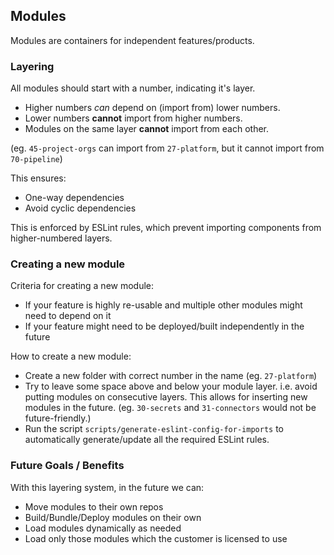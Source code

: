 ## Modules

Modules are containers for independent features/products.

### Layering

All modules should start with a number, indicating it's layer.

- Higher numbers _can_ depend on (import from) lower numbers.
- Lower numbers **cannot** import from higher numbers.
- Modules on the same layer **cannot** import from each other.

(eg. `45-project-orgs` can import from `27-platform`, but it cannot import from `70-pipeline`)

This ensures:

- One-way dependencies
- Avoid cyclic dependencies

This is enforced by ESLint rules, which prevent importing components from higher-numbered layers.

### Creating a new module

Criteria for creating a new module:

- If your feature is highly re-usable and multiple other modules might need to depend on it
- If your feature might need to be deployed/built independently in the future

How to create a new module:

- Create a new folder with correct number in the name (eg. `27-platform`)
- Try to leave some space above and below your module layer. i.e. avoid putting modules on consecutive layers.
  This allows for inserting new modules in the future. (eg. `30-secrets` and `31-connectors` would not be future-friendly.)
- Run the script `scripts/generate-eslint-config-for-imports` to automatically generate/update all the required ESLint rules.

### Future Goals / Benefits

With this layering system, in the future we can:

- Move modules to their own repos
- Build/Bundle/Deploy modules on their own
- Load modules dynamically as needed
- Load only those modules which the customer is licensed to use
